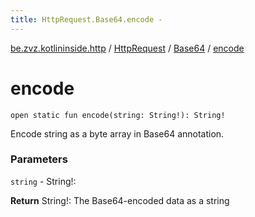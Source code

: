 ```yaml
---
title: HttpRequest.Base64.encode - 
---
```


[be.zvz.kotlininside.http](../../index.html) / [HttpRequest](../index.html) / [Base64](index.html) / [encode](./encode.html)

# encode

`open static fun encode(string: String!): String!`

Encode string as a byte array in Base64 annotation.

### Parameters

`string` - String!:

**Return**
String!: The Base64-encoded data as a string

